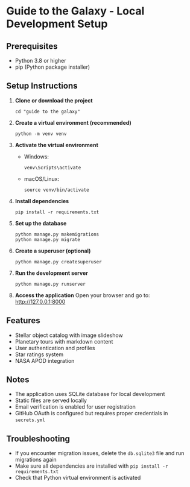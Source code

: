 # Guide to the Galaxy - Local Development Setup

## Prerequisites
- Python 3.8 or higher
- pip (Python package installer)

## Setup Instructions

1. **Clone or download the project**
   ```
   cd "guide to the galaxy"
   ```

2. **Create a virtual environment (recommended)**
   ```
   python -m venv venv
   ```

3. **Activate the virtual environment**
   - Windows:
     ```
     venv\Scripts\activate
     ```
   - macOS/Linux:
     ```
     source venv/bin/activate
     ```

4. **Install dependencies**
   ```
   pip install -r requirements.txt
   ```

5. **Set up the database**
   ```
   python manage.py makemigrations
   python manage.py migrate
   ```

6. **Create a superuser (optional)**
   ```
   python manage.py createsuperuser
   ```

7. **Run the development server**
   ```
   python manage.py runserver
   ```

8. **Access the application**
   Open your browser and go to: http://127.0.0.1:8000

## Features
- Stellar object catalog with image slideshow
- Planetary tours with markdown content
- User authentication and profiles
- Star ratings system
- NASA APOD integration

## Notes
- The application uses SQLite database for local development
- Static files are served locally
- Email verification is enabled for user registration
- GitHub OAuth is configured but requires proper credentials in `secrets.yml`

## Troubleshooting
- If you encounter migration issues, delete the `db.sqlite3` file and run migrations again
- Make sure all dependencies are installed with `pip install -r requirements.txt`
- Check that Python virtual environment is activated
